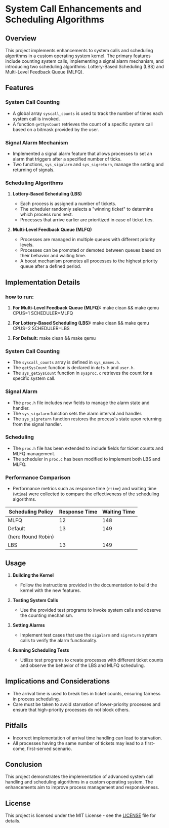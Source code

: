 # System Call Enhancements and Scheduling Algorithms

## Overview

This project implements enhancements to system calls and scheduling algorithms in a custom operating system kernel. The primary features include counting system calls, implementing a signal alarm mechanism, and introducing two scheduling algorithms: Lottery-Based Scheduling (LBS) and Multi-Level Feedback Queue (MLFQ).

## Features

### System Call Counting

- A global array `syscall_counts` is used to track the number of times each system call is invoked.
- A function `getSysCount` retrieves the count of a specific system call based on a bitmask provided by the user.

### Signal Alarm Mechanism

- Implemented a signal alarm feature that allows processes to set an alarm that triggers after a specified number of ticks.
- Two functions, `sys_sigalarm` and `sys_sigreturn`, manage the setting and returning of signals.

### Scheduling Algorithms

1. **Lottery-Based Scheduling (LBS)**
   - Each process is assigned a number of tickets.
   - The scheduler randomly selects a "winning ticket" to determine which process runs next.
   - Processes that arrive earlier are prioritized in case of ticket ties.

2. **Multi-Level Feedback Queue (MLFQ)**
   - Processes are managed in multiple queues with different priority levels.
   - Processes can be promoted or demoted between queues based on their behavior and waiting time.
   - A boost mechanism promotes all processes to the highest priority queue after a defined period.

## Implementation Details
### how to run:
1. **For Multi-Level Feedback Queue (MLFQ):**
   make clean &&
   make qemu CPUS=1 SCHEDULER=MLFQ
   
2. **For Lottery-Based Scheduling (LBS):**
   make clean && 
   make qemu CPUS=2 SCHEDULER=LBS
   
3. **For Default:**
   make clean &&
   make qemu

### System Call Counting

- The `syscall_counts` array is defined in `sys_names.h`.
- The `getSysCount` function is declared in `defs.h` and `user.h`.
- The `sys_getSysCount` function in `sysproc.c` retrieves the count for a specific system call.

### Signal Alarm

- The `proc.h` file includes new fields to manage the alarm state and handler.
- The `sys_sigalarm` function sets the alarm interval and handler.
- The `sys_sigreturn` function restores the process's state upon returning from the signal handler.

### Scheduling

- The `proc.h` file has been extended to include fields for ticket counts and MLFQ management.
- The scheduler in `proc.c` has been modified to implement both LBS and MLFQ.

### Performance Comparison

- Performance metrics such as response time (`rtime`) and waiting time (`wtime`) were collected to compare the effectiveness of the scheduling algorithms.

| Scheduling Policy | Response Time | Waiting Time |
|--------------------|---------------|--------------|
| MLFQ               | 12            | 148          |
| Default            | 13            | 149          |
|(here Round Robin)  |               |              |
| LBS                | 13            | 149          |

## Usage

1. **Building the Kernel**
   - Follow the instructions provided in the documentation to build the kernel with the new features.
   
2. **Testing System Calls**
   - Use the provided test programs to invoke system calls and observe the counting mechanism.
   
3. **Setting Alarms**
   - Implement test cases that use the `sigalarm` and `sigreturn` system calls to verify the alarm functionality.

4. **Running Scheduling Tests**
   - Utilize test programs to create processes with different ticket counts and observe the behavior of the LBS and MLFQ scheduling.

## Implications and Considerations

- The arrival time is used to break ties in ticket counts, ensuring fairness in process scheduling.
- Care must be taken to avoid starvation of lower-priority processes and ensure that high-priority processes do not block others.

## Pitfalls

- Incorrect implementation of arrival time handling can lead to starvation.
- All processes having the same number of tickets may lead to a first-come, first-served scenario.

## Conclusion

This project demonstrates the implementation of advanced system call handling and scheduling algorithms in a custom operating system. The enhancements aim to improve process management and responsiveness.

## License

This project is licensed under the MIT License - see the [LICENSE](LICENSE) file for details.
